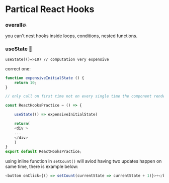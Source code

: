 # Partical React Hooks

### overall:boom:

you can't nest hooks inside loops, conditions, nested functions.

### useState :rocket:

`useState(()=>10) // computation very expensive`

correct one: 
```Javascript
function expensiveInitialState () {
    return 10;
}

// only call on first time not on every single time the component renders

const ReactHooksPractice = () => {

    useState(() => expensiveInitialState)

    return(
    <div >
    ...
    </div>
    )
}
export default ReactHooksPractice;
```

using inline function in `setCount()` will aviod having two updates happen on same time, there is example below:
```JavaScript
<button onClick={() => setCount(currentState => currentState + 1)}>+</button>
```